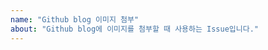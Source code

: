 ```yaml
---
name: "Github blog 이미지 첨부"
about: "Github blog에 이미지를 첨부할 때 사용하는 Issue입니다."
---
```


<!--
1. 스크린 샷을 이슈에 업로드 시킨다.  
2. 업로드한 사진의 주소를 코드에 복붙한다.  
3. 끝.  

코드 복붙할 때 사용 : 중앙 맞춤.  
<p align="center"><img src="URL" width = "700" ></p>  
-->
